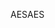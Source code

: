 <span data-ttu-id="271c7-101">AES</span><span class="sxs-lookup"><span data-stu-id="271c7-101">AES</span></span>